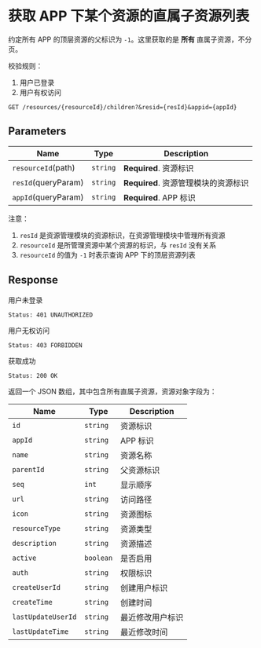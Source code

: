 # 获取 APP 下某个资源的直属子资源列表

约定所有 APP 的顶层资源的父标识为 `-1`。这里获取的是 __所有__ 直属子资源，不分页。

校验规则：

1. 用户已登录
2. 用户有权访问

```text
GET /resources/{resourceId}/children?&resid={resId}&appid={appId}
```

## Parameters

| Name                | Type     | Description                          |
| ------------------- | -------- | ------------------------------------ |
| `resourceId`(path)  | `string` | **Required**. 资源标识               |
| `resId`(queryParam) | `string` | **Required**. 资源管理模块的资源标识 |
| `appId`(queryParam) | `string` | **Required**. APP 标识               |


注意：

1. `resId` 是资源管理模块的资源标识，在资源管理模块中管理所有资源
2. `resourceId` 是所管理资源中某个资源的标识，与 `resId` 没有关系
3. `resourceId` 的值为 `-1` 时表示查询 APP 下的顶层资源列表

## Response

用户未登录

```text
Status: 401 UNAUTHORIZED
```

用户无权访问

```text
Status: 403 FORBIDDEN
```

获取成功

```text
Status: 200 OK
```

返回一个 JSON 数组，其中包含所有直属子资源，资源对象字段为：

| Name               | Type      | Description      |
| ------------------ | --------- | ---------------- |
| `id`               | `string`  | 资源标识         |
| `appId`            | `string`  | APP 标识         |
| `name`             | `string`  | 资源名称         |
| `parentId`         | `string`  | 父资源标识       |
| `seq`              | `int`     | 显示顺序         |
| `url`              | `string`  | 访问路径         |
| `icon`             | `string`  | 资源图标         |
| `resourceType`     | `string`  | 资源类型         |
| `description`      | `string`  | 资源描述         |
| `active`           | `boolean` | 是否启用         |
| `auth`             | `string`  | 权限标识         |
| `createUserId`     | `string`  | 创建用户标识     |
| `createTime`       | `string`  | 创建时间         |
| `lastUpdateUserId` | `string`  | 最近修改用户标识 |
| `lastUpdateTime`   | `string`  | 最近修改时间     |
